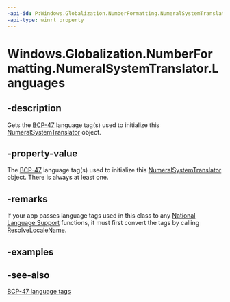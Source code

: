 ```yaml
---
-api-id: P:Windows.Globalization.NumberFormatting.NumeralSystemTranslator.Languages
-api-type: winrt property
---
```


<!-- Property syntax
public Windows.Foundation.Collections.IVectorView<string> Languages { get; }
-->

# Windows.Globalization.NumberFormatting.NumeralSystemTranslator.Languages

## -description
Gets the [BCP-47](http://tools.ietf.org/html/bcp47) language tag(s) used to initialize this [NumeralSystemTranslator](numeralsystemtranslator.md) object.

## -property-value
The [BCP-47](http://tools.ietf.org/html/bcp47) language tag(s) used to initialize this [NumeralSystemTranslator](numeralsystemtranslator.md) object. There is always at least one.

## -remarks
If your app passes language tags used in this class to any [National Language Support](https://docs.microsoft.com/windows/desktop/Intl/national-language-support) functions, it must first convert the tags by calling [ResolveLocaleName](https://docs.microsoft.com/windows/desktop/api/winnls/nf-winnls-resolvelocalename).

## -examples

## -see-also
[BCP-47 language tags](http://tools.ietf.org/html/bcp47)
